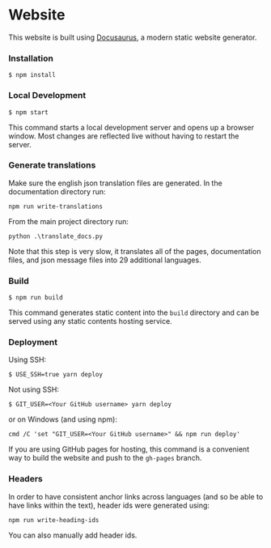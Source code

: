# Website

This website is built using [Docusaurus](https://docusaurus.io/), a modern static website generator.

### Installation

```
$ npm install
```

### Local Development

```
$ npm start
```

This command starts a local development server and opens up a browser window. Most changes are reflected live without having to restart the server.

### Generate translations
Make sure the english json translation files are generated. In the documentation directory run:
```
npm run write-translations
```

From the main project directory run:
```
python .\translate_docs.py
```
Note that this step is very slow, it translates all of the pages, documentation files, and json message files into 29 additional languages.

### Build

```
$ npm run build
```

This command generates static content into the `build` directory and can be served using any static contents hosting service.

### Deployment

Using SSH:

```
$ USE_SSH=true yarn deploy
```

Not using SSH:

```
$ GIT_USER=<Your GitHub username> yarn deploy
```
or on Windows (and using npm):
```
cmd /C 'set "GIT_USER=<Your GitHub username>" && npm run deploy'
```

If you are using GitHub pages for hosting, this command is a convenient way to build the website and push to the `gh-pages` branch.

### Headers

In order to have consistent anchor links across languages (and so be able to have links within the text), header ids were generated using:
```
npm run write-heading-ids
```
You can also manually add header ids.
